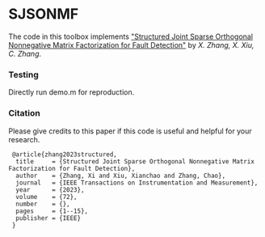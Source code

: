 # SJSONMF

The code in this toolbox implements ["Structured Joint Sparse Orthogonal Nonnegative Matrix Factorization for Fault Detection"](https://ieeexplore.ieee.org/abstract/document/10036023) by <i>X. Zhang, X. Xiu, C. Zhang</i>.


### Testing
Directly run demo.m for reproduction. 

### Citation
Please give credits to this paper if this code is useful and helpful for your research.

     @article{zhang2023structured,
      title     = {Structured Joint Sparse Orthogonal Nonnegative Matrix Factorization for Fault Detection},
      author    = {Zhang, Xi and Xiu, Xianchao and Zhang, Chao},
      journal   = {IEEE Transactions on Instrumentation and Measurement},
      year      = {2023},
      volume    = {72},
      number    = {},
      pages     = {1--15},
      publisher = {IEEE}
     }
